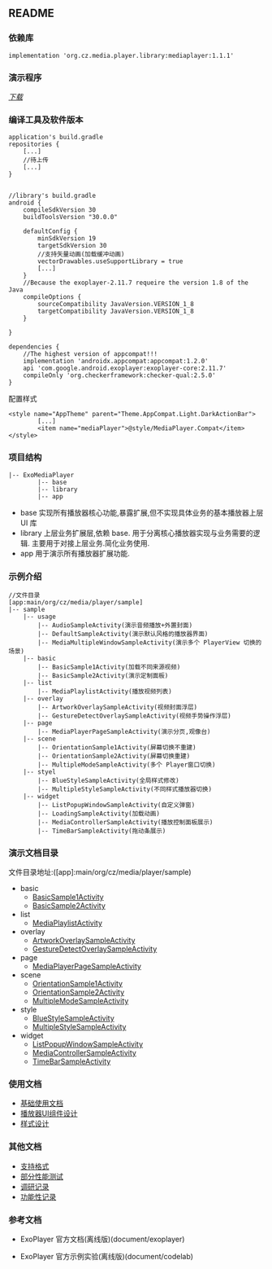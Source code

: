 ## README


### 依赖库

```
implementation 'org.cz.media.player.library:mediaplayer:1.1.1'
```

### 演示程序

*[下载](apk/app-debug.apk)*

### 编译工具及软件版本

```
application's build.gradle
repositories {
    [...]
    //待上传
    [...]
}


//library's build.gradle
android {
    compileSdkVersion 30
    buildToolsVersion "30.0.0"

    defaultConfig {
        minSdkVersion 19
        targetSdkVersion 30
        //支持矢量动画(加载缓冲动画)
        vectorDrawables.useSupportLibrary = true
        [...]
    }
    //Because the exoplayer-2.11.7 requeire the version 1.8 of the Java
    compileOptions {
        sourceCompatibility JavaVersion.VERSION_1_8
        targetCompatibility JavaVersion.VERSION_1_8
    }

}

dependencies {
    //The highest version of appcompat!!!
    implementation 'androidx.appcompat:appcompat:1.2.0'
    api 'com.google.android.exoplayer:exoplayer-core:2.11.7'
    compileOnly 'org.checkerframework:checker-qual:2.5.0'
}
```

配置样式

```
<style name="AppTheme" parent="Theme.AppCompat.Light.DarkActionBar">
        [...]
        <item name="mediaPlayer">@style/MediaPlayer.Compat</item>
</style>
```



### 项目结构

```
|-- ExoMediaPlayer
        |-- base
        |-- library
        |-- app
```

* base 实现所有播放器核心功能,暴露扩展,但不实现具体业务的基本播放器上层 UI 库
* library 上层业务扩展层,依赖 base. 用于分离核心播放器实现与业务需要的逻辑. 主要用于对接上层业务.简化业务使用.
* app 用于演示所有播放器扩展功能.


### 示例介绍

```
//文件目录
[app:main/org/cz/media/player/sample]
|-- sample
    |-- usage
        |-- AudioSampleActivity(演示音频播放+外置封面)
        |-- DefaultSampleActivity(演示默认风格的播放器界面)
        |-- MediaMultipleWindowSampleActivity(演示多个 PlayerView 切换的场景)
    |-- basic
        |-- BasicSample1Activity(加载不同来源视频)
        |-- BasicSample2Activity(演示定制面板)
    |-- list
        |-- MediaPlaylistActivity(播放视频列表)
    |-- overlay
        |-- ArtworkOverlaySampleActivity(视频封面浮层)
        |-- GestureDetectOverlaySampleActivity(视频手势操作浮层)
    |-- page
        |-- MediaPlayerPageSampleActivity(演示分页,观像台)
    |-- scene
        |-- OrientationSample1Activity(屏幕切换不重建)
        |-- OrientationSample2Activity(屏幕切换重建)
        |-- MultipleModeSampleActivity(多个 Player窗口切换)
    |-- styel
        |-- BlueStyleSampleActivity(全局样式修改)
        |-- MultipleStyleSampleActivity(不同样式播放器切换)
    |-- widget
        |-- ListPopupWindowSampleActivity(自定义弹窗)
        |-- LoadingSampleActivity(加载动画)
        |-- MediaControllerSampleActivity(播放控制面板展示)
        |-- TimeBarSampleActivity(拖动条展示)
```

### 演示文档目录

文件目录地址:([app]:main/org/cz/media/player/sample)

* basic 
    * [BasicSample1Activity](app/src/main/java/org/cz/media/player/sample/sample/basic/basic1.md)
    * [BasicSample2Activity](app/src/main/java/org/cz/media/player/sample/sample/basic/basic2.md)
* list
    * [MediaPlaylistActivity](app/src/main/java/org/cz/media/player/sample/sample/list/media_list.md)
* overlay
    * [ArtworkOverlaySampleActivity](app/src/main/java/org/cz/media/player/sample/sample/overlay/artwork_overlay.md)
    * [GestureDetectOverlaySampleActivity](app/src/main/java/org/cz/media/player/sample/sample/overlay/gesture_overlay.md)
* page
    * [MediaPlayerPageSampleActivity](app/src/main/java/org/cz/media/player/sample/sample/page/pager.md) 
* scene
    * [OrientationSample1Activity](app/src/main/java/org/cz/media/player/sample/sample/scene/orientation1.md)
    * [OrientationSample2Activity](app/src/main/java/org/cz/media/player/sample/sample/scene/orientation2.md)
    * [MultipleModeSampleActivity](app/src/main/java/org/cz/media/player/sample/sample/scene/multiple_mode.md)
* style
    * [BlueStyleSampleActivity](app/src/main/java/org/cz/media/player/sample/sample/style/blue_style.md)
    * [MultipleStyleSampleActivity](app/src/main/java/org/cz/media/player/sample/sample/style/multiple_style.md)
* widget
    * [ListPopupWindowSampleActivity](app/src/main/java/org/cz/media/player/sample/sample/widget/list_popup.md)
    * [MediaControllerSampleActivity](app/src/main/java/org/cz/media/player/sample/sample/widget/control_layout.md)
    * [TimeBarSampleActivity](app/src/main/java/org/cz/media/player/sample/sample/widget/time_bar.md)


### 使用文档
* [基础使用文档](document/exoMediaPlayer.md)
* [播放器UI组件设计](document/exoMediaPlayerDesign.md)
* [样式设计](document/mediaPlayerStyle.md)


### 其他文档
* [支持格式](document/supportedFormats.md)
* [部分性能测试](document/performanceTest.md)
* [调研记录](document/resechar.md)
* [功能性记录](document/functions.md)


### 参考文档
* ExoPlayer 官方文档(离线版)(document/exoplayer)

* ExoPlayer 官方示例实验(离线版)(document/codelab)
